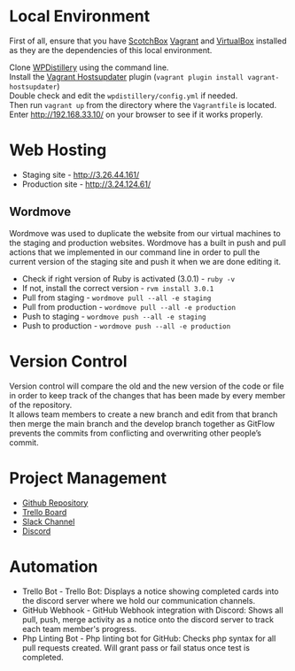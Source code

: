 # Local Environment

First of all, ensure that you have [ScotchBox](https://box.scotch.io/) [Vagrant](https://www.vagrantup.com/) and [VirtualBox](https://www.virtualbox.org/) installed as they are the dependencies of this local environment.

Clone [WPDistillery](https://github.com/flurinduerst/WPDistillery) using the command line. <br/>
Install the [Vagrant Hostsupdater](https://github.com/agiledivider/vagrant-hostsupdater) plugin
(```vagrant plugin install vagrant-hostsupdater```) <br/>
Double check and edit the ```wpdistillery/config.yml``` if needed. <br/>
Then run ```vagrant up``` from the directory where the ```Vagrantfile``` is located. <br/>
Enter http://192.168.33.10/ on your browser to see if it works properly. <br/>


# Web Hosting

* Staging site - http://3.26.44.161/
* Production site - http://3.24.124.61/ <br/>

## Wordmove

Wordmove was used to duplicate the website from our virtual machines to the staging and production websites.
 Wordmove has a built in push and pull actions that we implemented in our command line in order to pull the 
 current version of the staging site and push it when we are done editing it.

- Check if right version of Ruby is activated (3.0.1) - ```ruby -v```
- If not, install the correct version - ```rvm install 3.0.1```
- Pull from staging - ```wordmove pull --all -e staging```
- Pull from production - ```wordmove pull --all -e production```
- Push to staging - ```wordmove push --all -e staging```
- Push to production - ```wordmove push --all -e production```

# Version Control

Version control will compare the old and the new version of the code or file in order to
keep track of the changes that has been made by every member of the repository. <br/>
It allows team members to create a new branch and edit from that branch then merge the
main branch and the develop branch together as GitFlow prevents the commits from conflicting
and overwriting other people’s commit. <br/>


# Project Management
* [Github Repository](https://github.com/cp3402-students/cp3402-2021-site-cp3402-2021-team09)
* [Trello Board](https://trello.com/b/KB8JacNL/cms-assignment-2-team09)
* [Slack Channel](https://itatjcu.slack.com/archives/G0XKS1Y8H)
* [Discord]() <br/>


# Automation

* Trello Bot - Trello Bot: Displays a notice showing completed cards into the discord server where 
we hold our communication channels.
* GitHub Webhook - GitHub Webhook integration with Discord: Shows all pull, push, merge activity as a notice 
onto the discord server to track each team member's progress.
* Php Linting Bot - Php linting bot for GitHub: Checks php syntax for all pull requests created. 
  Will grant pass or fail status once test is completed.
